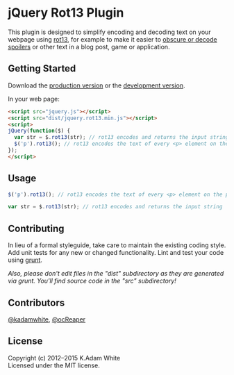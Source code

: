 # jQuery Rot13 Plugin

This plugin is designed to simplify encoding and decoding text on your webpage using [rot13](http://rot13.com/), for example to make it easier to [obscure or decode spoilers](http://gameshelf.jmac.org/2012/04/lets-use-rot13-for-game-spoilers) or other text in a blog post, game or application.

## Getting Started

Download the [production version][min] or the [development version][max].

[min]: https://raw.github.com/kadamwhite/jquery.rot13/master/dist/jquery.rot13.min.js
[max]: https://raw.github.com/kadamwhite/jquery.rot13/master/dist/jquery.rot13.js

In your web page:

```html
<script src="jquery.js"></script>
<script src="dist/jquery.rot13.min.js"></script>
<script>
jQuery(function($) {
  var str = $.rot13(str); // rot13 encodes and returns the input string
  $('p').rot13(); // rot13 encodes the text of every <p> element on the page
});
</script>
```

## Usage

```javascript
$('p').rot13(); // rot13 encodes the text of every <p> element on the page
```
```javascript
var str = $.rot13(str); // rot13 encodes and returns the input string
```

## Contributing

In lieu of a formal styleguide, take care to maintain the existing coding style. Add unit tests for any new or changed functionality. Lint and test your code using [grunt](https://github.com/cowboy/grunt).

_Also, please don't edit files in the "dist" subdirectory as they are generated via grunt. You'll find source code in the "src" subdirectory!_

## Contributors

[@kadamwhite](https://github.com/kadamwhite), [@ocReaper](https://github.com/ocReaper)

## License

Copyright (c) 2012–2015 K.Adam White  
Licensed under the MIT license.
